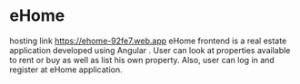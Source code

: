 # eHome
hosting link https://ehome-92fe7.web.app
eHome frontend is a real estate application developed using Angular .
User can look at properties available to rent or buy as well as list his own property. Also, user can log in and register at eHome application.
